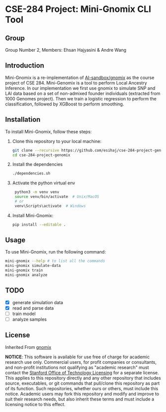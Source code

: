 # CSE-284 Project: Mini-Gnomix CLI Tool
## Group 
Group Number 2, Members: Ehsan Hajyasini & Andre Wang


## Introduction

Mini-Gnomix is a re-implementation of [AI-sandbox/gnomix](https://github.com/AI-sandbox/gnomix) as the course project of CSE 284. Mini-Genomix is a tool to perform Local Ancestry Inference. In our implementation we first use gnomix to simulate SNP and LAI data based on a set of non-admixed founder individuals (extracted from 1000 Genomes project). Then we train a logistic regression to perform the classification, followed by XGBoost to perform smoothing.

## Installation

To install Mini-Gnomix, follow these steps:

1. Clone this repository to your local machine:

    ```bash
    git clone --recursive https://github.com/esihaj/cse-284-project-genomix.git
    cd cse-284-project-genomix
    ```
2. Install the dependencies
   ```bash
   ./dependencies.sh
   ```
3. Activate the python virtual env
   ```bash
    python3 -m venv venv
    source venv/bin/activate  # Unix/MacOS
    # or
    venv\Scripts\activate  # Windows
    ```
4. Install Mini-Gnomix:

    ```bash
    pip install --editable .
    ```

## Usage

To use Mini-Gnomix, run the following command:

```bash
mini-gnomix --help # to list all the commands
mini-gnomix simulate-data
mini-gnomix train
mini-gnomix analyze
```

## TODO

- [x] generate simulation data
- [x] read and parse data
- [ ] train model
- [ ] analyze samples 

## License
Inherited From [gnomix](https://github.com/AI-sandbox/gnomix/blob/main/LICENSE.md)

**NOTICE**: This software is available for use free of charge for academic research use only. Commercial users, for profit companies or consultants, and non-profit institutions not qualifying as "academic research" must contact the [Stanford Office of Technology Licensing](https://otl.stanford.edu/) for a separate license. This applies to this repository directly and any other repository that includes source, executables, or git commands that pull/clone this repository as part of its function. Such repositories, whether ours or others, must include this notice. Academic users may fork this repository and modify and improve to suit their research needs, but also inherit these terms and must include a licensing notice to this effect.

